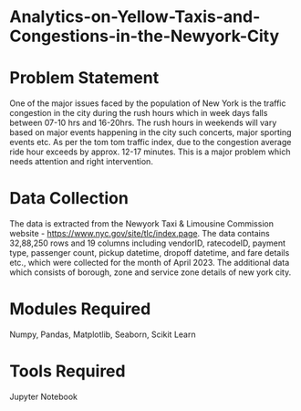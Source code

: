 # Analytics-on-Yellow-Taxis-and-Congestions-in-the-Newyork-City

# Problem Statement
One of the major issues faced by the population of New York is the traffic congestion in the city during the rush hours which in week days falls between 07-10 hrs and 16-20hrs. The rush hours in weekends will vary based on major events happening in the city such concerts, major sporting events etc. As per the tom tom traffic index, due to the congestion average ride hour exceeds by approx. 12-17 minutes. This is a major problem which needs attention and right intervention.

# Data Collection
The data is extracted from the Newyork Taxi & Limousine Commission website - https://www.nyc.gov/site/tlc/index.page. The data contains 32,88,250 rows and 19 columns including vendorID, ratecodeID, payment type, passenger count, pickup datetime, dropoff datetime, and fare details etc., which were collected for the month of April 2023. The additional data which consists of borough, zone and service zone details of new york city.

# Modules Required
Numpy, Pandas, Matplotlib, Seaborn, Scikit Learn

# Tools Required
Jupyter Notebook
